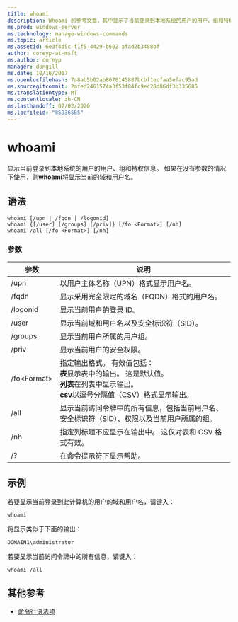 ```yaml
---
title: whoami
description: Whoami 的参考文章，其中显示了当前登录到本地系统的用户的用户、组和特权信息。
ms.prod: windows-server
ms.technology: manage-windows-commands
ms.topic: article
ms.assetid: 6e3f4d5c-f1f5-4429-b602-afad2b3488bf
author: coreyp-at-msft
ms.author: coreyp
manager: dongill
ms.date: 10/16/2017
ms.openlocfilehash: 7a8ab5b02ab8670145887bcbf1ecfaa5efac95ad
ms.sourcegitcommit: 2afed2461574a3f53f84fc9ec28d86df3b335685
ms.translationtype: MT
ms.contentlocale: zh-CN
ms.lasthandoff: 07/02/2020
ms.locfileid: "85936585"
---
```

# <a name="whoami"></a>whoami



显示当前登录到本地系统的用户的用户、组和特权信息。 如果在没有参数的情况下使用，则**whoami**将显示当前的域和用户名。



## <a name="syntax"></a>语法

```
whoami [/upn | /fqdn | /logonid]
whoami {[/user] [/groups] [/priv]} [/fo <Format>] [/nh]
whoami /all [/fo <Format>] [/nh]
```

### <a name="parameters"></a>参数

|参数|说明|
|---------|-----------|
|/upn|以用户主体名称（UPN）格式显示用户名。|
|/fqdn|显示采用完全限定的域名（FQDN）格式的用户名。|
|/logonid|显示当前用户的登录 ID。|
|/user|显示当前域和用户名以及安全标识符（SID）。|
|/groups|显示当前用户所属的用户组。|
|/priv|显示当前用户的安全权限。|
|/fo\<Format>|指定输出格式。 有效值包括：</br>**表**显示表中的输出。 这是默认值。</br>**列表**在列表中显示输出。</br>**csv**以逗号分隔值（CSV）格式显示输出。|
|/all|显示当前访问令牌中的所有信息，包括当前用户名、安全标识符（SID）、权限以及当前用户所属的组。|
|/nh|指定列标题不应显示在输出中。 这仅对表和 CSV 格式有效。|
|/?|在命令提示符下显示帮助。|

## <a name="examples"></a>示例

若要显示当前登录到此计算机的用户的域和用户名，请键入：
```
whoami
```
将显示类似于下面的输出：
```
DOMAIN1\administrator
```
若要显示当前访问令牌中的所有信息，请键入：
```
whoami /all
```

## <a name="additional-references"></a>其他参考

- [命令行语法项](command-line-syntax-key.md)